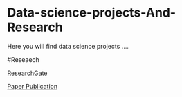 # Data-science-projects-And-Research
Here you will find data science projects ....

 #Reseaech

[ResearchGate](https://www.researchgate.net/profile/Arvind-Thorat-2)

[Paper Publication](https://www.techrxiv.org/authors/Arvind_Thorat/11543698)
